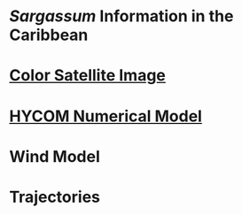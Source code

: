 # *Sargassum* Information in the Caribbean
# [**Color** Satellite Image](https://optics.marine.usf.edu/projects/saws.html)
# [HYCOM Numerical Model](https://www.hycom.org/)
# Wind Model
# Trajectories
